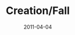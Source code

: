 ---
layout: media
category: media
series: "The Story"
title: "Creation/Fall"
date: 2011-04-04
description: "Brian Tome talks about God's purpose for creation, and the tragic events that transpired."
video: "https://s3.amazonaws.com/crossroadsvideomessages/thestory02.mp4"
video-poster: "https://www.crossroads.net/uploadedfiles/thestory02_still.jpg"
---